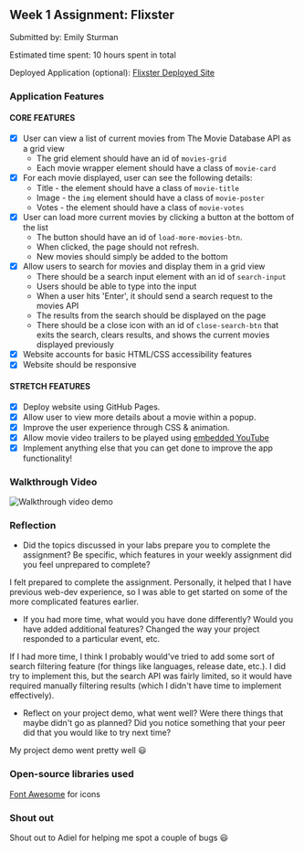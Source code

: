 ## Week 1 Assignment: Flixster

Submitted by: Emily Sturman

Estimated time spent: 10 hours spent in total

Deployed Application (optional): [Flixster Deployed Site](https://creampelt.github.io/flixter/)

### Application Features

#### CORE FEATURES

- [x] User can view a list of current movies from The Movie Database API as a grid view
  - The grid element should have an id of `movies-grid`
  - Each movie wrapper element should have a class of `movie-card`
- [x] For each movie displayed, user can see the following details:
  - Title - the element should have a class of `movie-title`
  - Image - the `img` element should have a class of `movie-poster`
  - Votes - the element should have a class of `movie-votes`
- [x] User can load more current movies by clicking a button at the bottom of the list
  - The button should have an id of `load-more-movies-btn`.
  - When clicked, the page should not refresh.
  - New movies should simply be added to the bottom
- [x] Allow users to search for movies and display them in a grid view
  - There should be a search input element with an id of `search-input`
  - Users should be able to type into the input
  - When a user hits 'Enter', it should send a search request to the movies API
  - The results from the search should be displayed on the page
  - There should be a close icon with an id of `close-search-btn` that exits the search, clears results, and shows the current movies displayed previously
- [x] Website accounts for basic HTML/CSS accessibility features
- [x] Website should be responsive

#### STRETCH FEATURES

- [x] Deploy website using GitHub Pages. 
- [x] Allow user to view more details about a movie within a popup.
- [x] Improve the user experience through CSS & animation.
- [x] Allow movie video trailers to be played using [embedded YouTube](https://support.google.com/youtube/answer/171780?hl=en)
- [x] Implement anything else that you can get done to improve the app functionality!

### Walkthrough Video

![Walkthrough video demo](https://media.giphy.com/media/qfzmpKCXHyUPLki8SZ/giphy.gif)

### Reflection

* Did the topics discussed in your labs prepare you to complete the assignment? Be specific, which features in your weekly assignment did you feel unprepared to complete?

I felt prepared to complete the assignment. Personally, it helped that I have previous web-dev experience, so I was able to get started on some of the more complicated features earlier.

* If you had more time, what would you have done differently? Would you have added additional features? Changed the way your project responded to a particular event, etc.
  
If I had more time, I think I probably would've tried to add some sort of search filtering feature (for things like languages, release date, etc.). I did try to implement this, but the search API was fairly limited, so it would have required manually filtering results (which I didn't have time to implement effectively).

* Reflect on your project demo, what went well? Were there things that maybe didn't go as planned? Did you notice something that your peer did that you would like to try next time?

My project demo went pretty well :smiley:

### Open-source libraries used

[Font Awesome](https://fontawesome.com/) for icons

### Shout out

Shout out to Adiel for helping me spot a couple of bugs :smiley:
